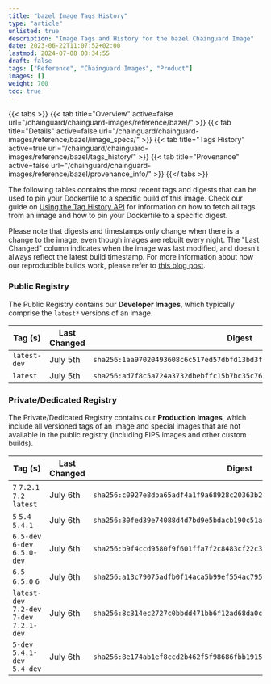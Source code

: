 ```yaml
---
title: "bazel Image Tags History"
type: "article"
unlisted: true
description: "Image Tags and History for the bazel Chainguard Image"
date: 2023-06-22T11:07:52+02:00
lastmod: 2024-07-08 00:34:55
draft: false
tags: ["Reference", "Chainguard Images", "Product"]
images: []
weight: 700
toc: true
---
```


{{< tabs >}}
{{< tab title="Overview" active=false url="/chainguard/chainguard-images/reference/bazel/" >}}
{{< tab title="Details" active=false url="/chainguard/chainguard-images/reference/bazel/image_specs/" >}}
{{< tab title="Tags History" active=true url="/chainguard/chainguard-images/reference/bazel/tags_history/" >}}
{{< tab title="Provenance" active=false url="/chainguard/chainguard-images/reference/bazel/provenance_info/" >}}
{{</ tabs >}}

The following tables contains the most recent tags and digests that can be used to pin your Dockerfile to a specific build of this image. Check our guide on [Using the Tag History API](/chainguard/chainguard-images/using-the-tag-history-api/) for information on how to fetch all tags from an image and how to pin your Dockerfile to a specific digest.

Please note that digests and timestamps only change when there is a change to the image, even though images are rebuilt every night. The "Last Changed" column indicates when the image was last modified, and doesn't always reflect the latest build timestamp. For more information about how our reproducible builds work, please refer to [this blog post](https://www.chainguard.dev/unchained/reproducing-chainguards-reproducible-image-builds).

### Public Registry
The Public Registry contains our **Developer Images**, which typically comprise the `latest*` versions of an image.

| Tag (s)       | Last Changed | Digest                                                                    |
|---------------|--------------|---------------------------------------------------------------------------|
|  `latest-dev` | July 5th     | `sha256:1aa97020493608c6c517ed57dbfd13bd3fdf3cfe7399b3185ae5c4a5890fabb0` |
|  `latest`     | July 5th     | `sha256:ad7f8c5a724a3732dbebffc15b7bc35c7691b5ceba0ff11ea4a95566fb43011b` |


### Private/Dedicated Registry
The Private/Dedicated Registry contains our **Production Images**, which include all versioned tags of an image and special images that are not available in the public registry (including FIPS images and other custom builds).

| Tag (s)                                     | Last Changed | Digest                                                                    |
|---------------------------------------------|--------------|---------------------------------------------------------------------------|
|  `7` `7.2.1` `7.2` `latest`                 | July 6th     | `sha256:c0927e8dba65adf4a1f9a68928c20363b2d47dce41b69a3cac134b0bf8ab3f79` |
|  `5` `5.4` `5.4.1`                          | July 6th     | `sha256:30fed39e74088d4d7bd9e5bdacb190c51adb0b942da194c2ac761dc429f0678a` |
|  `6.5-dev` `6-dev` `6.5.0-dev`              | July 6th     | `sha256:b9f4ccd9580f9f601ffa7f2c8483cf22c36427423f73200bfb812d1b1677cb3c` |
|  `6.5` `6.5.0` `6`                          | July 6th     | `sha256:a13c79075adfb0f14aca5b99ef554ac79552dd6888a703a08193cf869bff752d` |
|  `latest-dev` `7.2-dev` `7-dev` `7.2.1-dev` | July 6th     | `sha256:8c314ec2727c0bbdd471bb6f12ad68da0cd279a261f959bb7e0860ae16d8ffe3` |
|  `5-dev` `5.4.1-dev` `5.4-dev`              | July 6th     | `sha256:8e174ab1ef8ccd2b462f5f98686fbb191501e265946561a07132aee1ddd16b71` |


